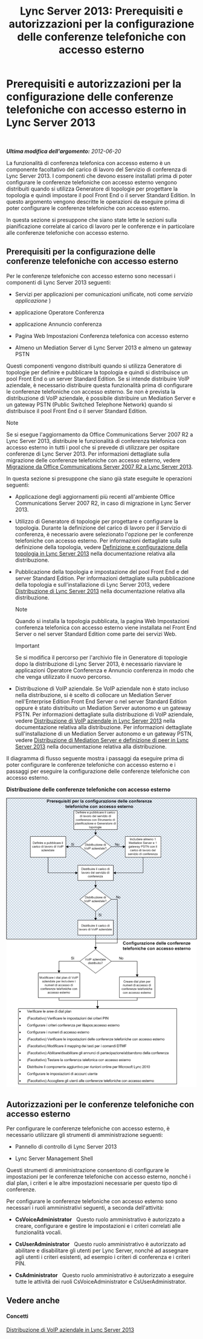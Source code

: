 ﻿---
title: 'Lync Server 2013: Prerequisiti e autorizzazioni per la configurazione delle conferenze telefoniche con accesso esterno'
TOCTitle: Prerequisiti e autorizzazioni per la configurazione delle conferenze telefoniche con accesso esterno
ms:assetid: b3b251e5-78ac-44a2-8c36-2a061c9b2314
ms:mtpsurl: https://technet.microsoft.com/it-it/library/Gg412865(v=OCS.15)
ms:contentKeyID: 49301718
ms.date: 08/24/2015
mtps_version: v=OCS.15
ms.translationtype: HT
---

# Prerequisiti e autorizzazioni per la configurazione delle conferenze telefoniche con accesso esterno in Lync Server 2013

 

_**Ultima modifica dell'argomento:** 2012-06-20_

La funzionalità di conferenza telefonica con accesso esterno è un componente facoltativo del carico di lavoro del Servizio di conferenza di Lync Server 2013. I componenti che devono essere installati prima di poter configurare le conferenze telefoniche con accesso esterno vengono distribuiti quando si utilizza Generatore di topologie per progettare la topologia e quindi impostare il pool Front End o il server Standard Edition. In questo argomento vengono descritte le operazioni da eseguire prima di poter configurare le conferenze telefoniche con accesso esterno.

In questa sezione si presuppone che siano state lette le sezioni sulla pianificazione correlate al carico di lavoro per le conferenze e in particolare alle conferenze telefoniche con accesso esterno.

## Prerequisiti per la configurazione delle conferenze telefoniche con accesso esterno

Per le conferenze telefoniche con accesso esterno sono necessari i componenti di Lync Server 2013 seguenti:

  - Servizi per applicazioni per comunicazioni unificate, noti come *servizio applicazione* )

  - applicazione Operatore Conferenza

  - applicazione Annuncio conferenza

  - Pagina Web Impostazioni Conferenza telefonica con accesso esterno

  - Almeno un Mediation Server di Lync Server 2013 e almeno un gateway PSTN

Questi componenti vengono distribuiti quando si utilizza Generatore di topologie per definire e pubblicare la topologia e quindi si distribuisce un pool Front End o un server Standard Edition. Se si intende distribuire VoIP aziendale, è necessario distribuire questa funzionalità prima di configurare le conferenze telefoniche con accesso esterno. Se non è prevista la distribuzione di VoIP aziendale, è possibile distribuire un Mediation Server e un gateway PSTN (Public Switched Telephone Network) quando si distribuisce il pool Front End o il server Standard Edition.


> [!NOTE]
> Se si esegue l'aggiornamento da Office Communications Server 2007 R2 a Lync Server 2013, distribuire le funzionalità di conferenza telefonica con accesso esterno in tutti i pool che si prevede di utilizzare per ospitare conferenze di Lync Server 2013. Per informazioni dettagliate sulla migrazione delle conferenze telefoniche con accesso esterno, vedere <A href="migration-from-office-communications-server-2007-r2-to-lync-server-2013.md">Migrazione da Office Communications Server 2007 R2 a Lync Server 2013</A>.



In questa sezione si presuppone che siano già state eseguite le operazioni seguenti:

  - Applicazione degli aggiornamenti più recenti all'ambiente Office Communications Server 2007 R2, in caso di migrazione in Lync Server 2013.

  - Utilizzo di Generatore di topologie per progettare e configurare la topologia. Durante la definizione del carico di lavoro per il Servizio di conferenza, è necessario avere selezionato l'opzione per le conferenze telefoniche con accesso esterno. Per informazioni dettagliate sulla definizione della topologia, vedere [Definizione e configurazione della topologia in Lync Server 2013](lync-server-2013-defining-and-configuring-the-topology.md) nella documentazione relativa alla distribuzione.

  - Pubblicazione della topologia e impostazione del pool Front End e del server Standard Edition. Per informazioni dettagliate sulla pubblicazione della topologia e sull'installazione di Lync Server 2013, vedere [Distribuzione di Lync Server 2013](lync-server-2013-deploying-lync-server.md) nella documentazione relativa alla distribuzione.
    

    > [!NOTE]
    > Quando si installa la topologia pubblicata, la pagina Web Impostazioni conferenza telefonica con accesso esterno viene installata nel Front End Server o nel server Standard Edition come parte dei servizi Web.

    
    > [!IMPORTANT]  
    > Se si modifica il percorso per l'archivio file in Generatore di topologie dopo la distribuzione di Lync Server 2013, è necessario riavviare le applicazioni Operatore Conferenza e Annuncio conferenza in modo che che venga utilizzato il nuovo percorso.

  - Distribuzione di VoIP aziendale. Se VoIP aziendale non è stato incluso nella distribuzione, si è scelto di collocare un Mediation Server nell'Enterprise Edition Front End Server o nel server Standard Edition oppure è stato distribuito un Mediation Server autonomo e un gateway PSTN. Per informazioni dettagliate sulla distribuzione di VoIP aziendale, vedere [Distribuzione di VoIP aziendale in Lync Server 2013](lync-server-2013-deploying-enterprise-voice.md) nella documentazione relativa alla distribuzione. Per informazioni dettagliate sull'installazione di un Mediation Server autonomo e un gateway PSTN, vedere [Distribuzione di Mediation Server e definizione di peer in Lync Server 2013](lync-server-2013-deploying-mediation-servers-and-defining-peers.md) nella documentazione relativa alla distribuzione.

Il diagramma di flusso seguente mostra i passaggi da eseguire prima di poter configurare le conferenze telefoniche con accesso esterno e i passaggi per eseguire la configurazione delle conferenze telefoniche con accesso esterno.

**Distribuzione delle conferenze telefoniche con accesso esterno**

![Diagramma di flusso per la distribuzione delle conferenze telefoniche con accesso esterno](images/Gg412865.fde8c246-b5ed-4323-a6e7-af1983a5ec86(OCS.15).jpg "Diagramma di flusso per la distribuzione delle conferenze telefoniche con accesso esterno")

## Autorizzazioni per le conferenze telefoniche con accesso esterno

Per configurare le conferenze telefoniche con accesso esterno, è necessario utilizzare gli strumenti di amministrazione seguenti:

  - Pannello di controllo di Lync Server 2013

  - Lync Server Management Shell

Questi strumenti di amministrazione consentono di configurare le impostazioni per le conferenze telefoniche con accesso esterno, nonché i dial plan, i criteri e le altre impostazioni necessarie per questo tipo di conferenze.

Per configurare le conferenze telefoniche con accesso esterno sono necessari i ruoli amministrativi seguenti, a seconda dell'attività:

  - **CsVoiceAdministrator**   Questo ruolo amministrativo è autorizzato a creare, configurare e gestire le impostazioni e i criteri correlati alle funzionalità vocali.

  - **CsUserAdministrator**   Questo ruolo amministrativo è autorizzato ad abilitare e disabilitare gli utenti per Lync Server, nonché ad assegnare agli utenti i criteri esistenti, ad esempio i criteri di conferenza e i criteri PIN.

  - **CsAdministrator**   Questo ruolo amministrativo è autorizzato a eseguire tutte le attività dei ruoli CsVoiceAdministrator e CsUserAdministrator.

## Vedere anche

#### Concetti

[Distribuzione di VoIP aziendale in Lync Server 2013](lync-server-2013-deploying-enterprise-voice.md)

